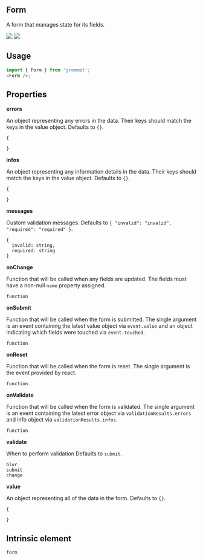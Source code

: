 ## Form

A form that manages state for its fields.

[![](https://cdn-images-1.medium.com/fit/c/120/120/1*TD1P0HtIH9zF0UEH28zYtw.png)](https://storybook.grommet.io/?selectedKind=Input-Form&full=0&stories=1&panelRight=0) [![](https://codesandbox.io/static/img/play-codesandbox.svg)](https://codesandbox.io/s/github/grommet/grommet-sandbox?initialpath=/form&module=%2Fsrc%2FForm.js)

## Usage

```javascript
import { Form } from 'grommet';
<Form />;
```

## Properties

**errors**

An object representing any errors in the data. Their keys should
match the keys in the value object. Defaults to `{}`.

```
{

}
```

**infos**

An object representing any information details in the data.
Their keys should match the keys in the value object. Defaults to `{}`.

```
{

}
```

**messages**

Custom validation messages. Defaults to `{ "invalid": "invalid", "required": "required" }`.

```
{
  invalid: string,
  required: string
}
```

**onChange**

Function that will be called when any fields are updated.
The fields must have a non-null `name` property assigned.

```
function
```

**onSubmit**

Function that will be called when the form is submitted. The
single argument is an event containing the latest value object
via `event.value` and an object indicating which fields were
touched via `event.touched`.

```
function
```

**onReset**

Function that will be called when the form is reset. The
single argument is the event provided by react.

```
function
```

**onValidate**

Function that will be called when the form is validated. The
single argument is an event containing the latest error object
via `validationResults.errors` and info object via
`validationResults.infos`.

```
function
```

**validate**

When to perform validation Defaults to `submit`.

```
blur
submit
change
```

**value**

An object representing all of the data in the form. Defaults to `{}`.

```
{

}
```

## Intrinsic element

```
form
```
